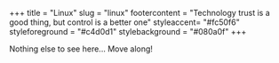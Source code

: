 +++
title = "Linux"
slug = "linux"
footercontent = "Technology trust is a good thing, but control is a better one"
styleaccent= "#fc50f6"
styleforeground = "#c4d0d1"
stylebackground = "#080a0f"
+++

Nothing else to see here... Move along!
